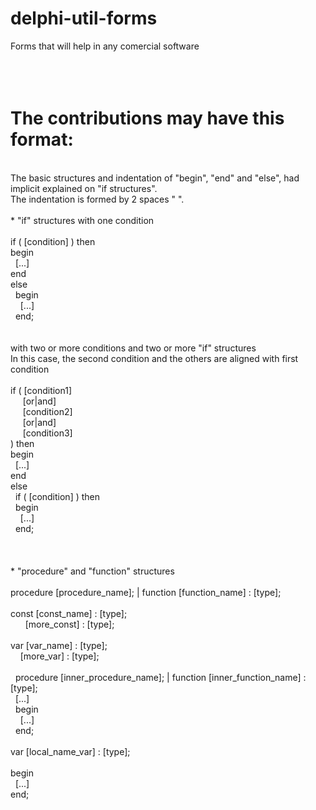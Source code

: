 # delphi-util-forms</br>
Forms that will help in any comercial software</br>
</br>
</br>
</br>
# The contributions may have this format:</br>
</br>
The basic structures and indentation of "begin", "end" and "else", had implicit explained on "if structures".</br>
The indentation is formed by 2 spaces "  ".</br>
</br>
* "if" structures with one condition</br>
</br>
if ( [condition]  ) then</br>
begin</br>
&nbsp;&nbsp;[...]</br>
end</br>
else</br>
&nbsp;&nbsp;begin</br>
&nbsp;&nbsp;&nbsp;&nbsp;[...]</br>
&nbsp;&nbsp;end;</br>
</br>
</br>
with two or more conditions and two or more "if" structures</br>
In this case, the second condition and the others are aligned with first condition</br>
</br>
if ( [condition1]</br>
&nbsp;&nbsp;&nbsp;&nbsp;&nbsp;[or|and]</br>
&nbsp;&nbsp;&nbsp;&nbsp;&nbsp;[condition2]</br>
&nbsp;&nbsp;&nbsp;&nbsp;&nbsp;[or|and]</br>
&nbsp;&nbsp;&nbsp;&nbsp;&nbsp;[condition3]</br>
) then</br>
begin</br>
&nbsp;&nbsp;[...]</br>
end</br>
else</br>
&nbsp;&nbsp;if ( [condition] ) then</br>
&nbsp;&nbsp;begin</br>
&nbsp;&nbsp;&nbsp;&nbsp;[...]</br>
&nbsp;&nbsp;end;</br>
</br>
</br>
</br>
* "procedure" and "function" structures</br>
</br>
procedure [procedure_name]; | function [function_name] : [type];</br>
</br>
const [const_name] : [type];</br>
&nbsp;&nbsp;&nbsp;&nbsp;&nbsp;&nbsp;[more_const] : [type];</br>
</br>
var [var_name] : [type];</br>
&nbsp;&nbsp;&nbsp;&nbsp;[more_var] : [type];</br>
</br>
&nbsp;&nbsp;procedure [inner_procedure_name]; | function [inner_function_name] : [type];</br>
&nbsp;&nbsp;[...]</br>
&nbsp;&nbsp;begin</br>
&nbsp;&nbsp;&nbsp;&nbsp;[...]</br>
&nbsp;&nbsp;end;</br>
</br>
var [local_name_var] : [type];</br>
</br>
begin</br>
&nbsp;&nbsp;[...]</br>
end;</br>
